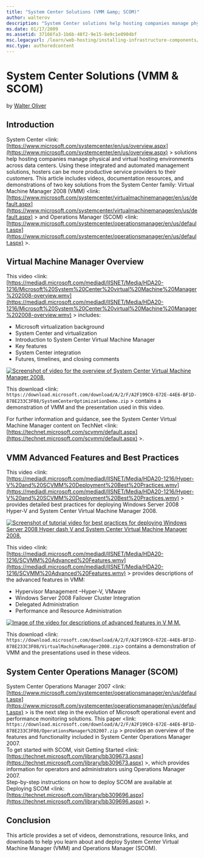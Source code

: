```yaml
---
title: "System Center Solutions (VMM &amp; SCOM)"
author: walterov
description: "System Center solutions help hosting companies manage physical and virtual hosting environments across data centers. Using these integrated and automated man..."
ms.date: 01/17/2009
ms.assetid: 37166fa3-1b6b-48f2-9e15-8e9c1e0904bf
msc.legacyurl: /learn/web-hosting/installing-infrastructure-components/system-center-solutions-vmm-amp-scom
msc.type: authoredcontent
---
```

# System Center Solutions (VMM &amp; SCOM)

by [Walter Oliver](https://github.com/walterov)

## Introduction

System Center &lt;link: [https://www.microsoft.com/systemcenter/en/us/overview.aspx](https://www.microsoft.com/systemcenter/en/us/overview.aspx) &gt; solutions help hosting companies manage physical and virtual hosting environments across data centers. Using these integrated and automated management solutions, hosters can be more productive service providers to their customers. This article includes videos, documentation resources, and demonstrations of two key solutions from the System Center family: Virtual Machine Manager 2008 (VMM) &lt;link: [https://www.microsoft.com/systemcenter/virtualmachinemanager/en/us/default.aspx](https://www.microsoft.com/systemcenter/virtualmachinemanager/en/us/default.aspx) &gt; and Operations Manager (SCOM) &lt;link: [https://www.microsoft.com/systemcenter/operationsmanager/en/us/default.aspx](https://www.microsoft.com/systemcenter/operationsmanager/en/us/default.aspx) &gt;.

## Virtual Machine Manager Overview

This video &lt;link: [https://mediadl.microsoft.com/mediadl/IISNET/Media/HDA20-1216/Microsoft%20System%20Center%20virtual%20Machine%20Manager%202008-overview.wmv](https://mediadl.microsoft.com/mediadl/IISNET/Media/HDA20-1216/Microsoft%20System%20Center%20virtual%20Machine%20Manager%202008-overview.wmv) &gt; includes:

- Microsoft virtualization background
- System Center and virtualization
- Introduction to System Center Virtual Machine Manager
- Key features
- System Center integration
- Futures, timelines, and closing comments

[![Screenshot of video for the overview of System Center Virtual Machine Manager 2008.](system-center-solutions-vmm-amp-scom/_static/image2.jpg)](system-center-solutions-vmm-amp-scom/_static/image1.jpg)

This download &lt;link: `https://download.microsoft.com/download/A/2/F/A2F199C0-672E-44E6-BF1D-878E233C3F08/SystemCenterOptimizationDemo.zip` &gt; contains a demonstration of VMM and the presentation used in this video.

For further information and guidance, see the System Center Virtual Machine Manager content on TechNet &lt;link: [https://technet.microsoft.com/scvmm/default.aspx](https://technet.microsoft.com/scvmm/default.aspx) &gt;.

## VMM Advanced Features and Best Practices

This video &lt;link: [https://mediadl.microsoft.com/mediadl/IISNET/Media/HDA20-1216/Hyper-V%20and%20SCVMM%20Deployment%20Best%20Practices.wmv](https://mediadl.microsoft.com/mediadl/IISNET/Media/HDA20-1216/Hyper-V%20and%20SCVMM%20Deployment%20Best%20Practices.wmv) &gt; provides detailed best practices for deploying Windows Server 2008 Hyper-V and System Center Virtual Machine Manager 2008.

[![Screenshot of tutorial video for best practices for deploying Windows Server 2008 Hyper dash V and System Center Virtual Machine Manager 2008.](system-center-solutions-vmm-amp-scom/_static/image4.jpg)](system-center-solutions-vmm-amp-scom/_static/image3.jpg)

This video &lt;link: [https://mediadl.microsoft.com/mediadl/IISNET/Media/HDA20-1216/SCVMM%20Advanced%20Features.wmv](https://mediadl.microsoft.com/mediadl/IISNET/Media/HDA20-1216/SCVMM%20Advanced%20Features.wmv) &gt; provides descriptions of the advanced features in VMM:

- Hypervisor Management –Hyper-V, VMware
- Windows Server 2008 Failover Cluster Integration
- Delegated Administration
- Performance and Resource Administration

[![Image of the video for descriptions of advanced features in V M M.](system-center-solutions-vmm-amp-scom/_static/image6.jpg)](system-center-solutions-vmm-amp-scom/_static/image5.jpg)

This download &lt;link: `https://download.microsoft.com/download/A/2/F/A2F199C0-672E-44E6-BF1D-878E233C3F08/VirtualMachineManager2008.zip`&gt; contains a demonstration of VMM and the presentations used in these videos.

## System Center Operations Manager (SCOM)

System Center Operations Manager 2007 &lt;link: [https://www.microsoft.com/systemcenter/operationsmanager/en/us/default.aspx](https://www.microsoft.com/systemcenter/operationsmanager/en/us/default.aspx) &gt; is the next step in the evolution of Microsoft operational event and performance monitoring solutions. This paper &lt;link: `https://download.microsoft.com/download/A/2/F/A2F199C0-672E-44E6-BF1D-878E233C3F08/OperationsManager%202007.zip` &gt; provides an overview of the features and functionality included in System Center Operations Manager 2007.  
To get started with SCOM, visit Getting Started &lt;link: [https://technet.microsoft.com/library/bb309673.aspx](https://technet.microsoft.com/library/bb309673.aspx) &gt;, which provides information for operators and administrators using Operations Manager 2007.  
Step-by-step instructions on how to deploy SCOM are available at Deploying SCOM &lt;link: [https://technet.microsoft.com/library/bb309696.aspx](https://technet.microsoft.com/library/bb309696.aspx) &gt;.

## Conclusion

This article provides a set of videos, demonstrations, resource links, and downloads to help you learn about and deploy System Center Virtual Machine Manager (VMM) and Operations Manager (SCOM).
